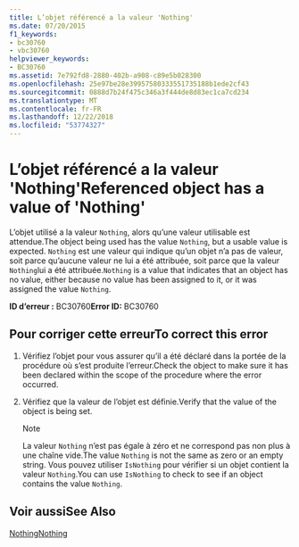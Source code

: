 ```yaml
---
title: L’objet référencé a la valeur 'Nothing'
ms.date: 07/20/2015
f1_keywords:
- bc30760
- vbc30760
helpviewer_keywords:
- BC30760
ms.assetid: 7e792fd8-2880-402b-a908-c89e5b028300
ms.openlocfilehash: 25e97be28e39957580333551735188b1ede2cf43
ms.sourcegitcommit: 0888d7b24f475c346a3f444de8d83ec1ca7cd234
ms.translationtype: MT
ms.contentlocale: fr-FR
ms.lasthandoff: 12/22/2018
ms.locfileid: "53774327"
---
```

# <a name="referenced-object-has-a-value-of-nothing"></a><span data-ttu-id="868f0-102">L’objet référencé a la valeur 'Nothing'</span><span class="sxs-lookup"><span data-stu-id="868f0-102">Referenced object has a value of 'Nothing'</span></span>
<span data-ttu-id="868f0-103">L’objet utilisé a la valeur `Nothing`, alors qu’une valeur utilisable est attendue.</span><span class="sxs-lookup"><span data-stu-id="868f0-103">The object being used has the value `Nothing`, but a usable value is expected.</span></span> <span data-ttu-id="868f0-104">`Nothing` est une valeur qui indique qu’un objet n’a pas de valeur, soit parce qu’aucune valeur ne lui a été attribuée, soit parce que la valeur `Nothing`lui a été attribuée.</span><span class="sxs-lookup"><span data-stu-id="868f0-104">`Nothing` is a value that indicates that an object has no value, either because no value has been assigned to it, or it was assigned the value `Nothing`.</span></span>  
  
 <span data-ttu-id="868f0-105">**ID d’erreur :** BC30760</span><span class="sxs-lookup"><span data-stu-id="868f0-105">**Error ID:** BC30760</span></span>  
  
## <a name="to-correct-this-error"></a><span data-ttu-id="868f0-106">Pour corriger cette erreur</span><span class="sxs-lookup"><span data-stu-id="868f0-106">To correct this error</span></span>  
  
1.  <span data-ttu-id="868f0-107">Vérifiez l’objet pour vous assurer qu’il a été déclaré dans la portée de la procédure où s’est produite l’erreur.</span><span class="sxs-lookup"><span data-stu-id="868f0-107">Check the object to make sure it has been declared within the scope of the procedure where the error occurred.</span></span>  
  
2.  <span data-ttu-id="868f0-108">Vérifiez que la valeur de l’objet est définie.</span><span class="sxs-lookup"><span data-stu-id="868f0-108">Verify that the value of the object is being set.</span></span>  
  
    > [!NOTE]
    >  <span data-ttu-id="868f0-109">La valeur `Nothing` n’est pas égale à zéro et ne correspond pas non plus à une chaîne vide.</span><span class="sxs-lookup"><span data-stu-id="868f0-109">The value `Nothing` is not the same as zero or an empty string.</span></span> <span data-ttu-id="868f0-110">Vous pouvez utiliser `IsNothing` pour vérifier si un objet contient la valeur `Nothing`.</span><span class="sxs-lookup"><span data-stu-id="868f0-110">You can use `IsNothing` to check to see if an object contains the value `Nothing`.</span></span>  
  
## <a name="see-also"></a><span data-ttu-id="868f0-111">Voir aussi</span><span class="sxs-lookup"><span data-stu-id="868f0-111">See Also</span></span>  
 [<span data-ttu-id="868f0-112">Nothing</span><span class="sxs-lookup"><span data-stu-id="868f0-112">Nothing</span></span>](../../visual-basic/language-reference/nothing.md)  
 
